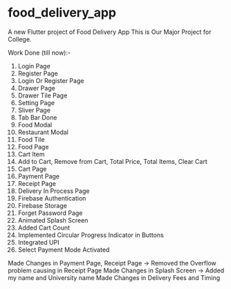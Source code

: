 # food_delivery_app

A new Flutter project of Food Delivery App
This is Our Major Project for College.

Work Done (till now):-

1) Login Page
2) Register Page
3) Login Or Register Page
4) Drawer Page
5) Drawer Tile Page
6) Setting Page
7) Sliver Page
8) Tab Bar Done
9) Food Modal
10) Restaurant Modal
11) Food Tile
12) Food Page
13) Cart Item
14) Add to Cart, Remove from Cart, Total Price, Total Items, Clear Cart
15) Cart Page
16) Payment Page
17) Receipt Page
18) Delivery In Process Page
19) Firebase Authentication
20) Firebase Storage
21) Forget Password Page
22) Animated Splash Screen 
23) Added Cart Count
24) Implemented Circular Progress Indicator in Buttons
25) Integrated UPI
26) Select Payment Mode Activated


Made Changes in Payment Page, Receipt Page -> Removed the Overflow problem causing in Receipt Page
Made Changes in Splash Screen -> Added my name and University name
Made Changes in Delivery Fees and Timing